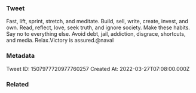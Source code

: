 ### Tweet
Fast, lift, sprint, stretch, and meditate.
Build, sell, write, create, invest, and own.
Read, reflect, love, seek truth, and ignore society.
Make these habits. Say no to everything else.
Avoid debt, jail, addiction, disgrace, shortcuts, and media.
Relax.Victory is assured.@naval

### Metadata
Tweet ID: 1507977720977760257
Created At: 2022-03-27T07:08:00.000Z

### Related

